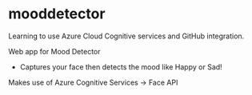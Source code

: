 # mooddetector

Learning to use Azure Cloud Cognitive services and GitHub integration.

Web app for Mood Detector
- Captures your face then detects the mood like Happy or Sad!

Makes use of Azure Cognitive Services -> Face API
